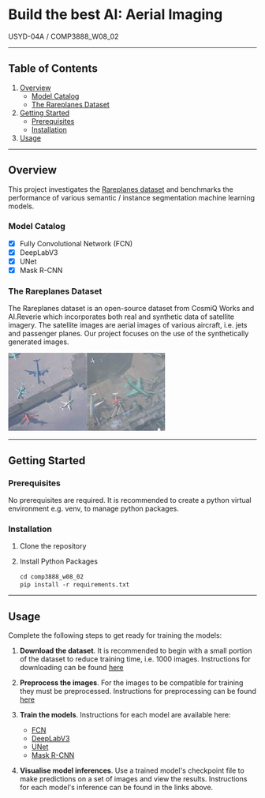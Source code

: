 # Build the best AI: Aerial Imaging
USYD-04A / COMP3888_W08_02

---

## Table of Contents
1. [Overview](##markdown-header-overview)
      * [Model Catalog](##markdown-header-model-catalog)
      * [The Rareplanes Dataset](##markdown-header-the-rareplanes-dataset)
2. [Getting Started](##markdown-header-getting-Started)
      * [Prerequisites](##markdown-header-prerequisites)
      * [Installation](##markdown-header-installation)
3. [Usage](#markdown-header-usage)

---

## Overview
This project investigates the [Rareplanes dataset](https://www.cosmiqworks.org/rareplanes/) and benchmarks the
performance of various semantic / instance segmentation machine learning models.

### Model Catalog

   - [x] Fully Convolutional Network (FCN)
   - [x] DeepLabV3
   - [x] UNet
   - [x] Mask R-CNN

### The Rareplanes Dataset
The Rareplanes dataset is an open-source dataset from CosmiQ Works and AI.Reverie which incorporates
both real and synthetic data of satellite imagery. The satellite images are aerial images of various
aircraft, i.e. jets and passenger planes. Our project focuses on the use of the synthetically generated images.

![Image](assets/rareplanes_synthetic.png "Rareplanes synthetic data example")

---

## Getting Started
### Prerequisites
No prerequisites are required.
It is recommended to create a python virtual environment e.g. venv, to manage python packages.
### Installation
1. Clone the repository
2. Install Python Packages


    ```commandline
    cd comp3888_w08_02
    pip install -r requirements.txt
    ```

---
## Usage
Complete the following steps to get ready for training the models:

1. **Download the dataset**. It is recommended to begin with a small portion of the dataset to reduce 
training time, i.e. 1000 images. Instructions for downloading can be found [here](./rareplanes)


2. **Preprocess the images**. For the images to be compatible for training they must be preprocessed. Instructions for
preprocessing can be found [here](./preprocessing)


3. **Train the models**. Instructions for each model are available here:

      * [FCN](./fcn)
      * [DeepLabV3](./DeepLabV3)
      * [UNet](./unet)
      * [Mask R-CNN](./MaskRCNN)


4. **Visualise model inferences**. Use a trained model's checkpoint file to make predictions
on a set of images and view the results. Instructions for each model's inference can be found in the links above.